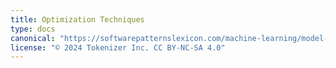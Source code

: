 ```yaml
---
title: Optimization Techniques
type: docs
canonical: "https://softwarepatternslexicon.com/machine-learning/model-training-patterns/optimization-techniques"
license: "© 2024 Tokenizer Inc. CC BY-NC-SA 4.0"
---
```

